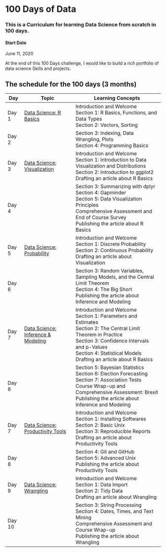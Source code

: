 # 100 Days of  Data
### This is a Curriculum for learning Data Science from scratch in 100 days.

#### Start Date
June 11, 2020

At the end of this 100 Days challenge, I would like to build a rich portfolio of data science Skills and projects.

## The schedule for the 100 days (3 months)

Day        | Topic      | Learning Concepts |
------------- | ------------- | --------------- | 
Day 1 | [Data Science: R Basics](https://www.edx.org/course/data-science-r-basics) |Introduction and Welcome  </br> Section 1: R Basics, Functions, and Data Types  </br> Section 2: Vectors, Sorting | 
Day 2 | |Section 3: Indexing, Data Wrangling, Plots  </br> Section 4: Programming Basics| 
Day 3 | [Data Science: Visualization](https://www.edx.org/course/data-science-visualization) |Introduction and Welcome  </br> Section 1: Introduction to Data Visualization and Distributions  </br> Section 2: Introduction to ggplot2 </br> Drafting an article about R Basics| 
Day 4 | | Section 3: Summarizing with dplyr  </br> Section 4: Gapminder </br> Section 5: Data Visualization Principles </br> Comprehensive Assessment and End of Course Survey </br> Publishing the article about R Basics| 
Day 5 | [Data Science: Probability](https://www.edx.org/course/data-science-probability) | Introduction and Welcome </br> Section 1: Discrete Probability </br> Section 2: Continuous Probability </br> Drafting an article about Visualization | 
Day 6 | | Section 3: Random Variables, Sampling Models, and the Central Limit Theorem  </br> Section 4: The Big Short </br> Publishing the article about Inference and Modeling| 
Day 7 | [Data Science: Inference & Modeling](https://www.edx.org/course/data-science-inference-and-modeling) |Introduction and Welcome  </br> Section 1: Parameters and Estimates </br> Section 2: The Central Limit Theorem in Practice </br> Section 3: Confidence Intervals and p-Values </br> Section 4: Statistical Models </br> Drafting an article about R Basics| 
Day 8 | |Section 5: Bayesian Statistics </br> Section 6: Election Forecasting </br> Section 7: Association Tests </br> Course Wrap-up and Comprehensive Assessment: Brexit </br> Publishing the article about Inference and Modeling| 
Day 7 | [Data Science: Productivity Tools](https://www.edx.org/course/data-science-productivity-tools) |Introduction and Welcome  </br> Section 1: Installing Softwares </br> Section 2: Basic Unix </br> Section 3: Reproducible Reports </br> Drafting an article about Productivity Tools| 
Day 8 | |Section 4: Git and GitHub </br> Section 5: Advanced Unix </br> Publishing the article about Productivity Tools| 
Day 9 | [Data Science: Wrangling](https://www.edx.org/course/data-science-wrangling) |Introduction and Welcome  </br> Section 1: Data Import </br> Section 2: Tidy Data </br> Drafting an article about Wrangling| 
Day 10  | | Section 3: String Processing </br> Section 4: Dates, Times, and Text Mining </br> Comprehensive Assessment and Course Wrap-up </br> Publishing the article about Wrangling| 
















